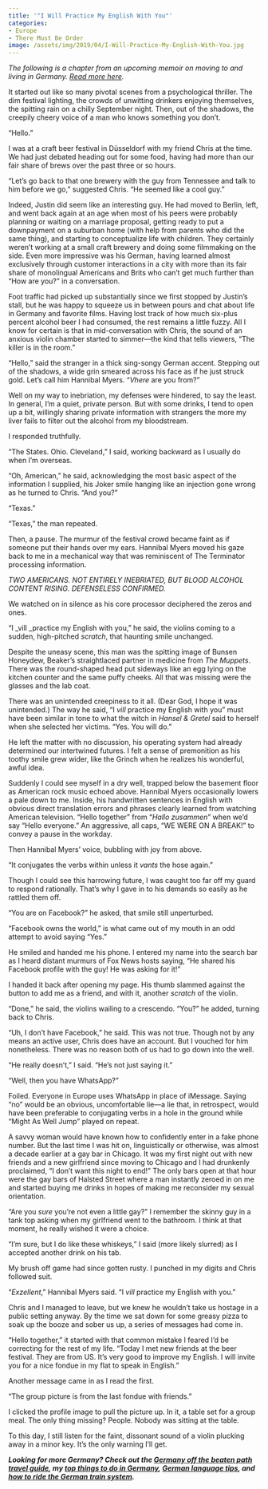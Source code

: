```yaml
---
title: '"I Will Practice My English With You"'
categories:
- Europe
- There Must Be Order
image: /assets/img/2019/04/I-Will-Practice-My-English-With-You.jpg
---
```



_The following is a chapter from an upcoming memoir on moving to and living in Germany. [Read more here](https://withoutapath.com/category/essays/there-must-be-order/)._

It started out like so many pivotal scenes from a psychological thriller. The dim festival lighting, the crowds of unwitting drinkers enjoying themselves, the spitting rain on a chilly September night. Then, out of the shadows, the creepily cheery voice of a man who knows something you don’t.

“Hello.”

I was at a craft beer festival in Düsseldorf with my friend Chris at the time. We had just debated heading out for some food, having had more than our fair share of brews over the past three or so hours.

“Let’s go back to that one brewery with the guy from Tennessee and talk to him before we go,” suggested Chris. “He seemed like a cool guy.”

<!-- more -->

Indeed, Justin did seem like an interesting guy. He had moved to Berlin, left, and went back again at an age when most of his peers were probably planning or waiting on a marriage proposal, getting ready to put a downpayment on a suburban home (with help from parents who did the same thing), and starting to conceptualize life with children. They certainly weren’t working at a small craft brewery and doing some filmmaking on the side. Even more impressive was his German, having learned almost exclusively through customer interactions in a city with more than its fair share of monolingual Americans and Brits who can’t get much further than “How are you?” in a conversation.

Foot traffic had picked up substantially since we first stopped by Justin’s stall, but he was happy to squeeze us in between pours and chat about life in Germany and favorite films. Having lost track of how much six-plus percent alcohol beer I had consumed, the rest remains a little fuzzy. All I know for certain is that in mid-conversation with Chris, the sound of an anxious violin chamber started to simmer––the kind that tells viewers, “The killer is in the room.”

“Hello,” said the stranger in a thick sing-songy German accent. Stepping out of the shadows, a wide grin smeared across his face as if he just struck gold. Let’s call him Hannibal Myers. “_Vhere_ are you from?”

Well on my way to inebriation, my defenses were hindered, to say the least. In general, I’m a quiet, private person. But with some drinks, I tend to open up a bit, willingly sharing private information with strangers the more my liver fails to filter out the alcohol from my bloodstream.

I responded truthfully.

“The States. Ohio. Cleveland,” I said, working backward as I usually do when I’m overseas.

“Oh, American,” he said, acknowledging the most basic aspect of the information I supplied, his Joker smile hanging like an injection gone wrong as he turned to Chris. “And you?”

“Texas.”

“Texas,” the man repeated.

Then, a pause. The murmur of the festival crowd became faint as if someone put their hands over my ears. Hannibal Myers moved his gaze back to me in a mechanical way that was reminiscent of The Terminator processing information.

_TWO AMERICANS. NOT ENTIRELY INEBRIATED, BUT BLOOD ALCOHOL CONTENT RISING. DEFENSELESS CONFIRMED._

We watched on in silence as his core processor deciphered the zeros and ones.

“I _vill _practice my English with you,” he said, the violins coming to a sudden, high-pitched _scratch_, that haunting smile unchanged.

Despite the uneasy scene, this man was the spitting image of Bunsen Honeydew, Beaker’s straightlaced partner in medicine from _The Muppets_. There was the round-shaped head put sideways like an egg lying on the kitchen counter and the same puffy cheeks. All that was missing were the glasses and the lab coat.

There was an unintended creepiness to it all. (Dear God, I hope it was unintended.) The way he said, “I _vill_ practice my English with you” must have been similar in tone to what the witch in _Hansel & Gretel_ said to herself when she selected her victims. “Yes. You will do.”

He left the matter with no discussion, his operating system had already determined our intertwined futures. I felt a sense of premonition as his toothy smile grew wider, like the Grinch when he realizes his wonderful, awful idea.

Suddenly I could see myself in a dry well, trapped below the basement floor as American rock music echoed above. Hannibal Myers occasionally lowers a pale down to me. Inside, his handwritten sentences in English with obvious direct translation errors and phrases clearly learned from watching American television. “Hello together” from “_Hallo zusammen_” when we’d say “Hello everyone.” An aggressive, all caps, “WE WERE ON A BREAK!” to convey a pause in the workday. 

Then Hannibal Myers’ voice, bubbling with joy from above.

“It conjugates the verbs within unless it _vants_ the hose again.”

Though I could see this harrowing future, I was caught too far off my guard to respond rationally. That’s why I gave in to his demands so easily as he rattled them off.

“You are on Facebook?” he asked, that smile still unperturbed.

“Facebook owns the world,” is what came out of my mouth in an odd attempt to avoid saying “Yes.” 

He smiled and handed me his phone. I entered my name into the search bar as I heard distant murmurs of Fox News hosts saying, “He shared his Facebook profile with the guy! He was asking for it!”

I handed it back after opening my page. His thumb slammed against the button to add me as a friend, and with it, another _scratch_ of the violin.

“Done,” he said, the violins wailing to a crescendo. “You?” he added, turning back to Chris.

“Uh, I don’t have Facebook,” he said. This was not true. Though not by any means an active user, Chris does have an account. But I vouched for him nonetheless. There was no reason both of us had to go down into the well.

“He really doesn’t,” I said. “He’s not just saying it.”

“Well, then you have WhatsApp?”

Foiled. Everyone in Europe uses WhatsApp in place of iMessage. Saying “no” would be an obvious, uncomfortable lie––a lie that, in retrospect, would have been preferable to conjugating verbs in a hole in the ground while “Might As Well Jump” played on repeat.

A savvy woman would have known how to confidently enter in a fake phone number. But the last time I was hit on, linguistically or otherwise, was almost a decade earlier at a gay bar in Chicago. It was my first night out with new friends and a new girlfriend since moving to Chicago and I had drunkenly proclaimed, “I don’t want this night to end!” The only bars open at that hour were the gay bars of Halsted Street where a man instantly zeroed in on me and started buying me drinks in hopes of making me reconsider my sexual orientation.

“Are you _sure_ you’re not even a little gay?” I remember the skinny guy in a tank top asking when my girlfriend went to the bathroom. I think at that moment, he really wished it were a choice.

“I’m sure, but I do like these whiskeys,” I said (more likely slurred) as I accepted another drink on his tab.

My brush off game had since gotten rusty. I punched in my digits and Chris followed suit.

“_Exzellent_,” Hannibal Myers said. “I _vill_ practice my English with you.”

Chris and I managed to leave, but we knew he wouldn’t take us hostage in a public setting anyway. By the time we sat down for some greasy pizza to soak up the booze and sober us up, a series of messages had come in.

“Hello together,” it started with that common mistake I feared I’d be correcting for the rest of my life. “Today I met new friends at the beer festival. They are from US. It’s very good to improve my English. I will invite you for a nice fondue in my flat to speak in English.”

Another message came in as I read the first.

“The group picture is from the last fondue with friends.”

I clicked the profile image to pull the picture up. In it, a table set for a group meal. The only thing missing? People. Nobody was sitting at the table.

To this day, I still listen for the faint, dissonant sound of a violin plucking away in a minor key. It’s the only warning I’ll get.

_**Looking for more Germany? Check out the [Germany off the beaten path travel guide](https://withoutapath.com/travel-guides/germany/), my [top things to do in Germany](https://withoutapath.com/things-to-do-in-germany/), [German language tips](https://withoutapath.com/most-important-german-travel-phrases/), and [how to ride the German train system](https://withoutapath.com/german-train/).**_

